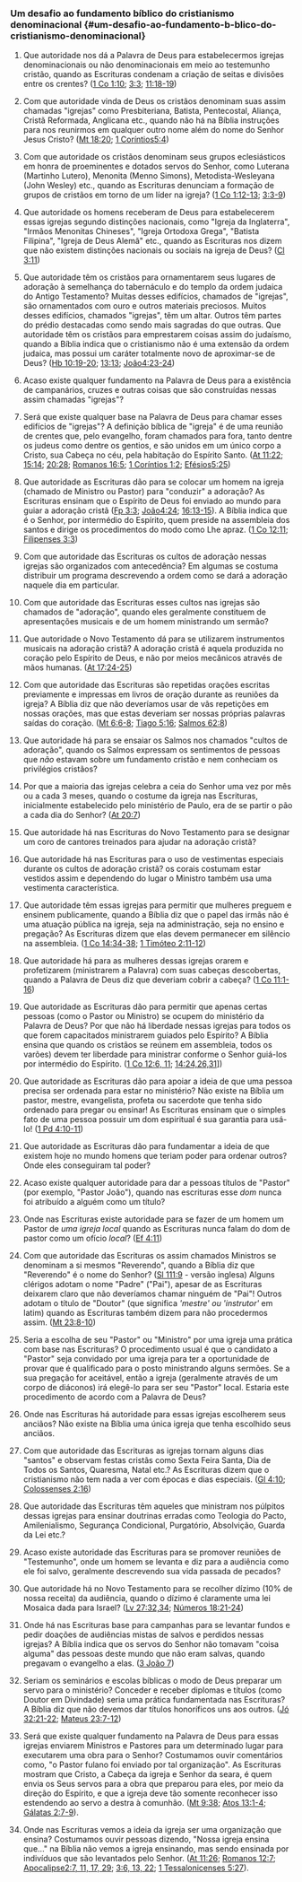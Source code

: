 ### Um desafio ao fundamento bíblico do cristianismo denominacional {#um-desafio-ao-fundamento-b-blico-do-cristianismo-denominacional}

1.  Que autoridade nos dá a Palavra de Deus para estabelecermos igrejas denominacionais ou não denominacionais em meio ao testemunho cristão, quando as Escrituras condenam a criação de seitas e divisões entre os crentes? ([1 Co 1:10](http://bibliaonline.com.br/acf/1co/1/10); [3:3](http://bibliaonline.com.br/acf/1co/3/3); [11:18-19](http://bibliaonline.com.br/acf/1co/11/18-19))

2.  Com que autoridade vinda de Deus os cristãos denominam suas assim chamadas &quot;igrejas&quot; como Presbiteriana, Batista, Pentecostal, Aliança, Cristã Reformada, Anglicana etc., quando não há na Bíblia instruções para nos reunirmos em qualquer outro nome além do nome do Senhor Jesus Cristo? ([Mt 18:20](http://bibliaonline.com.br/acf/mt/18/20); [1 Coríntios5:4](http://bibliaonline.com.br/acf/1co/5/4))

3.  Com que autoridade os cristãos denominam seus grupos eclesiásticos em honra de proeminentes e dotados servos do Senhor, como Luterana (Martinho Lutero), Menonita (Menno Simons), Metodista-Wesleyana (John Wesley) etc., quando as Escrituras denunciam a formação de grupos de cristãos em torno de um líder na igreja? ([1 Co 1:12-13](http://bibliaonline.com.br/acf/1co/1/12,13); [3:3-9](http://bibliaonline.com.br/acf/1co/3/3-9))

4.  Que autoridade os homens receberam de Deus para estabelecerem essas igrejas segundo distinções nacionais, como &quot;Igreja da Inglaterra&quot;, &quot;Irmãos Menonitas Chineses&quot;, &quot;Igreja Ortodoxa Grega&quot;, &quot;Batista Filipina&quot;, &quot;Igreja de Deus Alemã&quot; etc., quando as Escrituras nos dizem que não existem distinções nacionais ou sociais na igreja de Deus? ([Cl 3:11](http://bibliaonline.com.br/acf/cl/3/11))

5.  Que autoridade têm os cristãos para ornamentarem seus lugares de adoração à semelhança do tabernáculo e do templo da ordem judaica do Antigo Testamento? Muitas desses edifícios, chamados de &quot;igrejas&quot;, são ornamentados com ouro e outros materiais preciosos. Muitos desses edifícios, chamados &quot;igrejas&quot;, têm um altar. Outros têm partes do prédio destacadas como sendo mais sagradas do que outras. Que autoridade têm os cristãos para emprestarem coisas assim do judaísmo, quando a Bíblia indica que o cristianismo não é uma extensão da ordem judaica, mas possui um caráter totalmente novo de aproximar-se de Deus? ([Hb 10:19-20](http://bibliaonline.com.br/acf/hb/10/19-20); [13:13](http://bibliaonline.com.br/acf/hb/13/13); [João4:23-24](http://bibliaonline.com.br/acf/jo/4/23-24))

6.  Acaso existe qualquer fundamento na Palavra de Deus para a existência de campanários, cruzes e outras coisas que são construídas nessas assim chamadas &quot;igrejas&quot;?

7.  Será que existe qualquer base na Palavra de Deus para chamar esses edifícios de &quot;igrejas&quot;? A definição bíblica de &quot;igreja&quot; é de uma reunião de crentes que, pelo evangelho, foram chamados para fora, tanto dentre os judeus como dentre os gentios, e são unidos em um único corpo a Cristo, sua Cabeça no céu, pela habitação do Espírito Santo. ([At 11:22](http://bibliaonline.com.br/acf/atos/11/22); [15:14](http://bibliaonline.com.br/acf/atos/15/14); [20:28](http://bibliaonline.com.br/acf/atos/20/28); [Romanos 16:5](http://bibliaonline.com.br/acf/rm/16/5); [1 Coríntios 1:2](http://bibliaonline.com.br/acf/1co/1/2); [Efésios5:25](http://bibliaonline.com.br/acf/ef/5/25))

8.  Que autoridade as Escrituras dão para se colocar um homem na igreja (chamado de Ministro ou Pastor) para &quot;conduzir&quot; a adoração? As Escrituras ensinam que o Espírito de Deus foi enviado ao mundo para guiar a adoração cristã ([Fp 3:3](http://bibliaonline.com.br/acf/fp/3/3); [João4:24](http://bibliaonline.com.br/acf/jo/4/24); [16:13-15](http://bibliaonline.com.br/acf/jo/16/13-15)). A Bíblia indica que é o Senhor, por intermédio do Espírito, quem preside na assembleia dos santos e dirige os procedimentos do modo como Lhe apraz. ([1 Co 12:11](http://bibliaonline.com.br/acf/1co/12/11); [Filipenses 3:3](http://bibliaonline.com.br/acf/fp/3/3))

9.  Com que autoridade das Escrituras os cultos de adoração nessas igrejas são organizados com antecedência? Em algumas se costuma distribuir um programa descrevendo a ordem como se dará a adoração naquele dia em particular.

10.  Com que autoridade das Escrituras esses cultos nas igrejas são chamados de &quot;adoração&quot;, quando eles geralmente constituem de apresentações musicais e de um homem ministrando um sermão?

11.  Que autoridade o Novo Testamento dá para se utilizarem instrumentos musicais na adoração cristã? A adoração cristã é aquela produzida no coração pelo Espírito de Deus, e não por meios mecânicos através de mãos humanas. ([At 17:24-25](http://bibliaonline.com.br/acf/atos/17/24-25))

12.  Com que autoridade das Escrituras são repetidas orações escritas previamente e impressas em livros de oração durante as reuniões da igreja? A Bíblia diz que não deveríamos usar de vãs repetições em nossas orações, mas que estas deveriam ser nossas próprias palavras saídas do coração. ([Mt 6:6-8](http://bibliaonline.com.br/acf/mt/6/6-8); [Tiago 5:16](http://bibliaonline.com.br/acf/tg/5/16); [Salmos 62:8](http://bibliaonline.com.br/acf/sl/62/8))

13.  Que autoridade há para se ensaiar os Salmos nos chamados &quot;cultos de adoração&quot;, quando os Salmos expressam os sentimentos de pessoas que _não_ estavam sobre um fundamento cristão e nem conheciam os privilégios cristãos?

14.  Por que a maioria das igrejas celebra a ceia do Senhor uma vez por mês ou a cada 3 meses, quando o costume da igreja nas Escrituras, inicialmente estabelecido pelo ministério de Paulo, era de se partir o pão a cada dia do Senhor? ([At 20:7](http://bibliaonline.com.br/acf/atos/20/7))

15.  Que autoridade há nas Escrituras do Novo Testamento para se designar um coro de cantores treinados para ajudar na adoração cristã?

16.  Que autoridade há nas Escrituras para o uso de vestimentas especiais durante os cultos de adoração cristã? os corais costumam estar vestidos assim e dependendo do lugar o Ministro também usa uma vestimenta característica.

17.  Que autoridade têm essas igrejas para permitir que mulheres preguem e ensinem publicamente, quando a Bíblia diz que o papel das irmãs não é uma atuação pública na igreja, seja na administração, seja no ensino e pregação? As Escrituras dizem que elas devem permanecer em silêncio na assembleia. ([1 Co 14:34-38](http://bibliaonline.com.br/acf/1co/14/34-38); [1 Timóteo 2:11-12](http://bibliaonline.com.br/acf/1tm/2/11,12))

18.  Que autoridade há para as mulheres dessas igrejas orarem e profetizarem (ministrarem a Palavra) com suas cabeças descobertas, quando a Palavra de Deus diz que deveriam cobrir a cabeça? ([1 Co 11:1-16](http://bibliaonline.com.br/acf/1co/11/1-16))

19.  Que autoridade as Escrituras dão para permitir que apenas certas pessoas (como o Pastor ou Ministro) se ocupem do ministério da Palavra de Deus? Por que não há liberdade nessas igrejas para todos os que forem capacitados ministrarem guiados pelo Espírito? A Bíblia ensina que quando os cristãos se reúnem em assembleia, todos os varões) devem ter liberdade para ministrar conforme o Senhor guiá-los por intermédio do Espírito. ([1 Co 12:6, 11](http://bibliaonline.com.br/acf/1co/12/6,11); [14:24,26,31](http://bibliaonline.com.br/acf/1co/14/24,26,31)])

20.  Que autoridade as Escrituras dão para apoiar a ideia de que uma pessoa precisa ser ordenada para estar no ministério? Não existe na Bíblia um pastor, mestre, evangelista, profeta ou sacerdote que tenha sido ordenado para pregar ou ensinar! As Escrituras ensinam que o simples fato de uma pessoa possuir um dom espiritual é sua garantia para usá-lo! ([1 Pd 4:10-11](http://bibliaonline.com.br/acf/1pe/4/10,11))

21.  Que autoridade as Escrituras dão para fundamentar a ideia de que existem hoje no mundo homens que teriam poder para ordenar outros? Onde eles conseguiram tal poder?

22.  Acaso existe qualquer autoridade para dar a pessoas títulos de &quot;Pastor&quot; (por exemplo, &quot;Pastor João&quot;), quando nas escrituras esse _dom_ nunca foi atribuído a alguém como um título?

23.  Onde nas Escrituras existe autoridade para se fazer de um homem um Pastor de _uma igreja local_ quando as Escrituras nunca falam do dom de pastor como um ofício _local_? ([Ef 4:11](http://bibliaonline.com.br/acf/ef/4/11))

24.  Com que autoridade das Escrituras os assim chamados Ministros se denominam a si mesmos &quot;Reverendo&quot;, quando a Bíblia diz que &quot;Reverendo&quot; é o nome do Senhor? ([Sl 111:9](http://bibliaonline.com.br/acf/sl/111/9) - versão inglesa) Alguns clérigos adotam o nome &quot;Padre&quot; (&quot;Pai&quot;), apesar de as Escrituras deixarem claro que não deveríamos chamar ninguém de &quot;Pai&quot;! Outros adotam o título de &quot;Doutor&quot; (que significa _&#039;mestre&#039; ou &#039;instrutor&#039;_ em latim) quando as Escrituras também dizem para não procedermos assim. ([Mt 23:8-10](http://bibliaonline.com.br/acf/mt/23/8-10))

25.  Seria a escolha de seu &quot;Pastor&quot; ou &quot;Ministro&quot; por uma igreja uma prática com base nas Escrituras? O procedimento usual é que o candidato a &quot;Pastor&quot; seja convidado por uma igreja para ter a oportunidade de provar que é qualificado para o posto ministrando alguns sermões. Se a sua pregação for aceitável, então a igreja (geralmente através de um corpo de diáconos) irá elegê-lo para ser seu &quot;Pastor&quot; local. Estaria este procedimento de acordo com a Palavra de Deus?

26.  Onde nas Escrituras há autoridade para essas igrejas escolherem seus anciãos? Não existe na Bíblia uma única igreja que tenha escolhido seus anciãos.

27.  Com que autoridade das Escrituras as igrejas tornam alguns dias &quot;santos&quot; e observam festas cristãs como Sexta Feira Santa, Dia de Todos os Santos, Quaresma, Natal etc.? As Escrituras dizem que o cristianismo não tem nada a ver com épocas e dias especiais. ([Gl 4:10](http://bibliaonline.com.br/acf/gl/4/10); [Colossenses 2:16](http://bibliaonline.com.br/acf/cl/2/16))

28.  Que autoridade das Escrituras têm aqueles que ministram nos púlpitos dessas igrejas para ensinar doutrinas erradas como Teologia do Pacto, Amilenialismo, Segurança Condicional, Purgatório, Absolvição, Guarda da Lei etc.?

29.  Acaso existe autoridade das Escrituras para se promover reuniões de &quot;Testemunho&quot;, onde um homem se levanta e diz para a audiência como ele foi salvo, geralmente descrevendo sua vida passada de pecados?

30.  Que autoridade há no Novo Testamento para se recolher dízimo (10% de nossa receita) da audiência, quando o dízimo é claramente uma lei Mosaica dada para Israel? ([Lv 27:32,34](http://bibliaonline.com.br/acf/lv/27/32,34); [Números 18:21-24](http://bibliaonline.com.br/acf/nm/18/21:24))

31.  Onde há nas Escrituras base para campanhas para se levantar fundos e pedir doações de audiências mistas de salvos e perdidos nessas igrejas? A Bíblia indica que os servos do Senhor não tomavam &quot;coisa alguma&quot; das pessoas deste mundo que não eram salvas, quando pregavam o evangelho a elas. ([3 João 7](http://bibliaonline.com.br/acf/3jo/1/7))

32.  Seriam os seminários e escolas bíblicas o modo de Deus preparar um servo para o ministério? Conceder e receber diplomas e títulos (como Doutor em Divindade) seria uma prática fundamentada nas Escrituras? A Bíblia diz que não devemos dar títulos honoríficos uns aos outros. ([Jó 32:21-22](http://bibliaonline.com.br/acf/jó/32/21-22); [Mateus 23:7-12](http://bibliaonline.com.br/acf/mt/23/7-12))

33.  Será que existe qualquer fundamento na Palavra de Deus para essas igrejas enviarem Ministros e Pastores para um determinado lugar para executarem uma obra para o Senhor? Costumamos ouvir comentários como, &quot;o Pastor fulano foi enviado por tal organização&quot;. As Escrituras mostram que Cristo, a Cabeça da igreja e Senhor da seara, é quem envia os Seus servos para a obra que preparou para eles, por meio da direção do Espírito, e que a igreja deve tão somente reconhecer isso estendendo ao servo a destra à comunhão. ([Mt 9:38](http://bibliaonline.com.br/acf/mt/9/38); [Atos 13:1-4](http://bibliaonline.com.br/acf/atos/13/1-4); [Gálatas 2:7-9](http://bibliaonline.com.br/acf/gl/2/7-9)).

34.  Onde nas Escrituras vemos a ideia da igreja ser uma organização que ensina? Costumamos ouvir pessoas dizendo, &quot;Nossa igreja ensina que...&quot; na Bíblia não vemos a igreja ensinando, mas sendo ensinada por indivíduos que são levantados pelo Senhor. ([At 11:26](http://bibliaonline.com.br/acf/atos/11/28); [Romanos 12:7](http://bibliaonline.com.br/acf/rm/12/7); [Apocalipse2:7, 11, 17, 29](http://bibliaonline.com.br/acf/ap/2/7,11,17,29); [3:6, 13, 22](http://bibliaonline.com.br/acf/ap/3/6,13,22); [1 Tessalonicenses 5:27](http://bibliaonline.com.br/acf/1ts/5/27)).
